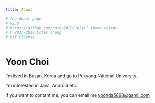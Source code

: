 ```yaml
---
title: About

# The About page
# v2.0
# https://github.com/cotes2020/jekyll-theme-chirpy
# © 2017-2019 Cotes Chung
# MIT License
---
```


# Yoon Choi
I'm lived in Busan, Korea and go to Pukyong National University.

I'm interested in Java, Android etc..

If you want to contant me, you can email me yoonda5898@gamil.com


